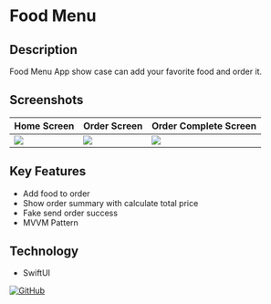 # Food Menu

## Description

Food Menu App show case can add your favorite food and order it.

## Screenshots

| Home Screen  | Order Screen  | Order Complete Screen |
|:----------|:----------|:----------|
| ![](https://raw.githubusercontent.com/bdsach/Food-Menu-App/main/thumbnail/home-screen.png)    | ![](https://raw.githubusercontent.com/bdsach/Food-Menu-App/main/thumbnail/order-screen.png)    | ![](https://raw.githubusercontent.com/bdsach/Food-Menu-App/main/thumbnail/order-complete-screen.png)    |

## Key Features

- Add food to order
- Show order summary with calculate total price
- Fake send order success
- MVVM Pattern

## Technology

- SwiftUI

[![GitHub](https://img.shields.io/badge/github-%23121011.svg?style=for-the-badge&logo=github&logoColor=white)
](https://github.com/bdsach/Food-Menu-App)